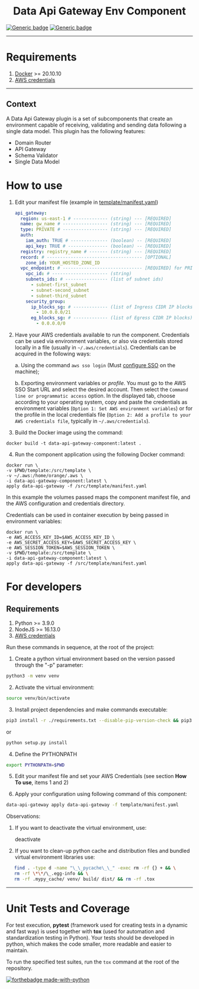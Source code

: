 <h1 align="center">
  <br>
  Data Api Gateway Env Component
</h1>

[![Generic badge](https://img.shields.io/badge/python-3.9.0-darkgreen.svg)](https://shields.io/)
[![Generic badge](https://img.shields.io/badge/nodejs-16.13.0-purple.svg)](https://shields.io/)

---

# Requirements

1. [Docker](https://www.docker.com/) >= 20.10.10
2. [AWS credentials](https://docs.aws.amazon.com/cli/latest/userguide/cli-configure-files.html)

---

## Context

A Data Api Gateway plugin is a set of subcomponents that create an environment capable of receiving, validating and sending data following a single data model. This plugin has the following features:

- Domain Router
- API Gateway
- Schema Validator
- Single Data Model

# How to use

1. Edit your manifest file (example in [template/manifest.yaml](template/manifest.yaml))

   ```yaml
   api_gateway:
     region: us-east-1 # ------------- (string) --- [REQUIRED]
     name: gw_name # ----------------- (string) --- [REQUIRED]
     type: PRIVATE # ----------------- (string) --- [REQUIRED]
     auth:
       iam_auth: TRUE # -------------- (boolean) -- [REQUIRED]
       api_key: TRUE # --------------- (boolean) -- [REQUIRED]
     registry: registry_name # ------- (string) --- [REQUIRED]
     record: # ------------------------------------ [OPTIONAL]
       zone_id: YOUR_HOSTED_ZONE_ID
     vpc_endpoint: # ------------------------------ [REQUIRED] for PRIVATE API-GW
       vpc_id: # --------------------- (string)
       subnets_ids: # ---------------- (list of subnet ids)
         - subnet-first_subnet
         - subnet-second_subnet
         - subnet-third_subnet
       security_group:
         ip_blocks_sg: # ------------- (list of Ingress CIDR IP blocks)
           - 10.0.0.0/21
         eg_blocks_sg: # ------------- (list of Egress CIDR IP blocks)
           - 0.0.0.0/0
   ```

2. Have your AWS credentials available to run the component. Credentials can be used via environment variables, or also via credentials stored locally in a file (usually in `~/.aws/credentials`). Credentials can be acquired in the following ways:

   a. Using the command `aws sso login` (Must [configure SSO](https://docs.aws.amazon.com/cli/latest/userguide/cli-configure-sso.html) on the machine);

   b. Exporting environment variables or _profile_. You must go to the AWS SSO Start URL and select the desired account. Then select the `Command line or programmatic access` option. In the displayed tab, choose according to your operating system, copy and paste the credentials as environment variables (`Option 1: Set AWS environment variables`) or for the profile in the local credentials file (`Option 2: Add a profile to your AWS credentials file`, typically in `~/.aws/credentials`).

3. Build the Docker image using the command:

```docker
docker build -t data-api-gateway-component:latest .
```

4. Run the component application using the following Docker command:

```docker
docker run \
-v $PWD/template:/src/template \
-v ~/.aws:/home/orange/.aws \
-i data-api-gateway-component:latest \
apply data-api-gateway -f /src/template/manifest.yaml
```

In this example the volumes passed maps the component manifest file, and the AWS configuration and credentials directory.

Credentials can be used in container execution by being passed in environment variables:

```docker
docker run \
-e AWS_ACCESS_KEY_ID=$AWS_ACCESS_KEY_ID \
-e AWS_SECRET_ACCESS_KEY=$AWS_SECRET_ACCESS_KEY \
-e AWS_SESSION_TOKEN=$AWS_SESSION_TOKEN \
-v $PWD/template:/src/template \
-i data-api-gateway-component:latest \
apply data-api-gateway -f /src/template/manifest.yaml
```

# For developers

## Requirements

1. Python >= 3.9.0
2. NodeJS >= 16.13.0
3. [AWS credentials](https://docs.aws.amazon.com/cli/latest/userguide/cli-configure-files.html)

Run these commands in sequence, at the root of the project:

1. Create a python virtual environment based on the version passed through the "-p" parameter:

```sh
python3 -m venv venv
```

2. Activate the virtual environment:

```sh
source venv/bin/activate
```

3. Install project dependencies and make commands executable:

```sh
pip3 install -r ./requirements.txt --disable-pip-version-check && pip3 install --editable .
```

or

```sh
python setup.py install
```

4. Define the PYTHONPATH

```sh
export PYTHONPATH=$PWD
```

5. Edit your manifest file and set your AWS Credentials (see section **How To use**, items 1 and 2)

6. Apply your configuration using following command of this component:

```sh
data-api-gateway apply data-api-gateway -f template/manifest.yaml
```

Observations:

1. If you want to deactivate the virtual environment, use:

   deactivate

2. If you want to clean-up python cache and distribution files and bundled virtual environment libraries use:

```sh
   find . -type d -name "\_\_pycache\_\_" -exec rm -rf {} + && \
   rm -rf \*\*/\_.egg-info && \
   rm -rf .mypy_cache/ venv/ build/ dist/ && rm -rf .tox
```

---

# Unit Tests and Coverage

For test execution, **pytest** (framework used for creating tests in a dynamic and fast way) is used together with **tox** (used for automation and standardization testing in Python). Your tests should be developed in python, which makes the code smaller, more readable and easier to maintain.

To run the specified test suites, run the `tox` command at the root of the repository.

[![forthebadge made-with-python](http://ForTheBadge.com/images/badges/made-with-python.svg)](https://www.python.org/)
